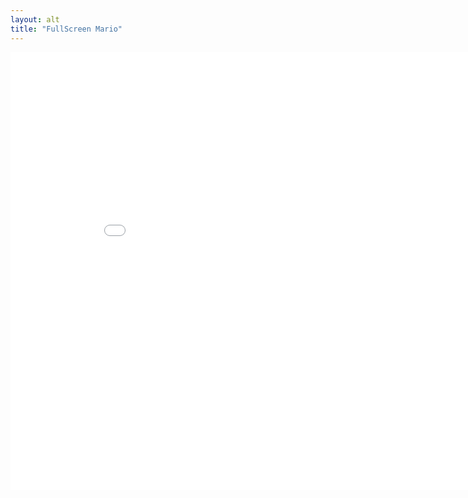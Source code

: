 ```yaml
---
layout: alt
title: "FullScreen Mario"
---
```

<embed src="src/" width="900" height="700" allowfullscreen>
